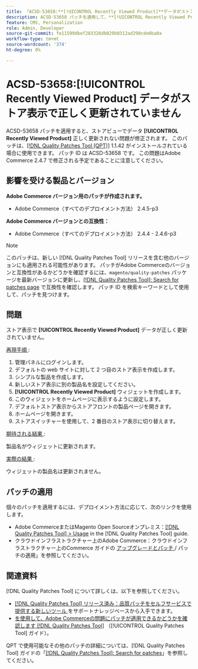 ```yaml
---
title: 「ACSD-53658:**[!UICONTROL Recently Viewed Product]**データがストア表示で正しく更新されない」
description: ACSD-53658 パッチを適用して、**[!UICONTROL Recently Viewed Product]** データがストアビューで正しく更新されないAdobe Commerceの問題を修正してください。
feature: CMS, Personalization
role: Admin, Developer
source-git-commit: fe11599dbef283326db029b0312ad290cde0ba0a
workflow-type: tm+mt
source-wordcount: '374'
ht-degree: 0%

---
```


# ACSD-53658:**[!UICONTROL Recently Viewed Product]** データがストア表示で正しく更新されていません

ACSD-53658 パッチを適用すると、ストアビューでデータ **[!UICONTROL Recently Viewed Product]** 正しく更新されない問題が修正されます。 このパッチは、[[!DNL Quality Patches Tool (QPT)]](https://experienceleague.adobe.com/en/docs/commerce-knowledge-base/kb/announcements/commerce-announcements/magento-quality-patches-released-new-tool-to-self-serve-quality-patches) 1.1.42 がインストールされている場合に使用できます。 パッチ ID は ACSD-53658 です。 この問題はAdobe Commerce 2.4.7 で修正される予定であることに注意してください。

## 影響を受ける製品とバージョン

**Adobe Commerce バージョン用のパッチが作成されます。**

* Adobe Commerce（すべてのデプロイメント方法） 2.4.5-p3

**Adobe Commerce バージョンとの互換性：**

* Adobe Commerce（すべてのデプロイメント方法） 2.4.4 - 2.4.6-p3

>[!NOTE]
>
>このパッチは、新しい [!DNL Quality Patches Tool] リリースを含む他のバージョンにも適用される可能性があります。 パッチがAdobe Commerceのバージョンと互換性があるかどうかを確認するには、`magento/quality-patches` パッケージを最新バージョンに更新し、[[!DNL Quality Patches Tool]: Search for patches page](https://experienceleague.adobe.com/tools/commerce-quality-patches/index.html) で互換性を確認します。 パッチ ID を検索キーワードとして使用して、パッチを見つけます。

## 問題

ストア表示で **[!UICONTROL Recently Viewed Product]** データが正しく更新されていません。

<u> 再現手順 </u>:

1. 管理パネルにログインします。
1. デフォルトの web サイトに対して 2 つ目のストア表示を作成します。
1. シンプルな製品を作成します。
1. 新しいストア表示に別の製品名を設定してください。
1. **[!UICONTROL Recently Viewed Product]** ウィジェットを作成します。
1. このウィジェットをホームページに表示するように設定します。
1. デフォルトストア表示からストアフロントの製品ページを開きます。
1. ホームページを開きます。
1. ストアスイッチャーを使用して、2 番目のストア表示に切り替えます。

<u> 期待される結果 </u>:

製品名がウィジェットに更新されます。

<u> 実際の結果 </u>:

ウィジェットの製品名は更新されません。

## パッチの適用

個々のパッチを適用するには、デプロイメント方法に応じて、次のリンクを使用します。

* Adobe CommerceまたはMagento Open Sourceオンプレミス：[[!DNL Quality Patches Tool] > Usage](/help/tools/quality-patches-tool/usage.md) in the [!DNL Quality Patches Tool] guide.
* クラウドインフラストラクチャー上のAdobe Commerce：クラウドインフラストラクチャー上のCommerce ガイドの [ アップグレードとパッチ ](https://experienceleague.adobe.com/docs/commerce-cloud-service/user-guide/develop/upgrade/apply-patches.html)/ パッチの適用」を参照してください。

## 関連資料

[!DNL Quality Patches Tool] について詳しくは、以下を参照してください。

* [[!DNL Quality Patches Tool]  リリース済み：品質パッチをセルフサービスで提供する新しいツール ](https://experienceleague.adobe.com/en/docs/commerce-knowledge-base/kb/announcements/commerce-announcements/magento-quality-patches-released-new-tool-to-self-serve-quality-patches) をサポートナレッジベースから入手できます。
* [ を使用して、Adobe Commerceの問題にパッチが適用できるかどうかを確認します  [!DNL Quality Patches Tool]](/help/tools/quality-patches-tool/patches-available-in-qpt/check-patch-for-magento-issue-with-magento-quality-patches.md) （[!UICONTROL Quality Patches Tool] ガイド）。


QPT で使用可能なその他のパッチの詳細については、[!DNL Quality Patches Tool] ガイドの「[[!DNL Quality Patches Tool]: Search for patches](https://experienceleague.adobe.com/tools/commerce-quality-patches/index.html)」を参照してください。
